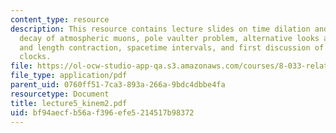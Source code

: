 ```yaml
---
content_type: resource
description: This resource contains lecture slides on time dilation and length contraction,
  decay of atmospheric muons, pole vaulter problem, alternative looks at time dilation
  and length contraction, spacetime intervals, and first discussion of accelerated
  clocks.
file: https://ol-ocw-studio-app-qa.s3.amazonaws.com/courses/8-033-relativity-fall-2006/bf94aecfb56af396efe5214517b98372_lecture5_kinem2.pdf
file_type: application/pdf
parent_uid: 0760ff51-7ca3-893a-266a-9bdc4dbbe4fa
resourcetype: Document
title: lecture5_kinem2.pdf
uid: bf94aecf-b56a-f396-efe5-214517b98372
---
```

